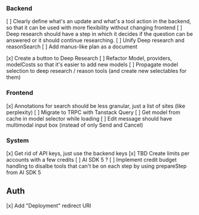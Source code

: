 ### Backend
[ ] Clearly define what's an update and what's a tool action in the backend, so that it can be used with more flexibility without changing frontend
[ ] Deep research should have a step in which it decides if the question can be answered or it should continue researching.
[ ] Unify Deep research and reasonSearch
[ ] Add manus-like plan as a document

[x] Create a button to Deep Research
[ ] Refactor Model, providers, modelCosts so that it's easier to add new models
[ ] Propagate model selection to deep research / reason tools (and create new selectables for them)


### Frontend
[x] Annotations for search should be less granular, just a list of sites (like perplexity)
[ ] Migrate to TRPC with Tanstack Query
[ ] Get model from cache in model selector while loading
[ ] Edit message should have multimodal input box (instead of only Send and Cancel)

### System
[x] Get rid of API keys, just use the backend keys
[x] TBD Create limits per accounts with a few credits
[ ] AI SDK 5 ?
[ ] Implement credit budget handling to disalbe tools that can't be on each step by using prepareStep from AI SDK 5



## Auth
[x] Add "Deployment" redirect URI 